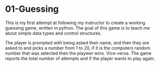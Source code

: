 # 01-Guessing
This is my first attempt at following my instructor to create a working guessing game, written in python. The goal of this game is to teach me about simple data types and control structures. 

The player is prompted with being asked their name, and then they are asked to and picks a number from 1 to 20, if it is the computers random number that was selected then the playwer wins. Vice-versa. The game reports the total number of attempts and if the player wants to play again.
